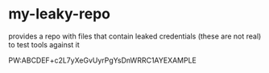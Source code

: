 # my-leaky-repo

provides a repo with files that contain leaked credentials (these are not real) to test tools against it

PW:ABCDEF+c2L7yXeGvUyrPgYsDnWRRC1AYEXAMPLE
